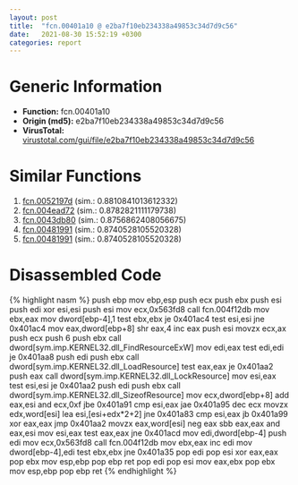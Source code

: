 ```yaml
---
layout: post
title:  "fcn.00401a10 @ e2ba7f10eb234338a49853c34d7d9c56"
date:   2021-08-30 15:52:19 +0300
categories: report
---
```


# Generic Information
- **Function:** fcn.00401a10
- **Origin (md5):** e2ba7f10eb234338a49853c34d7d9c56
- **VirusTotal:** [virustotal.com/gui/file/e2ba7f10eb234338a49853c34d7d9c56][virustotal_ref]



# Similar Functions

1. [fcn.0052197d][similar_1_ref] (sim.: 0.8810841013612332)
2. [fcn.004ead72][similar_2_ref] (sim.: 0.8782821111179738)
3. [fcn.0043db80][similar_3_ref] (sim.: 0.8756862408056675)
4. [fcn.00481991][similar_4_ref] (sim.: 0.8740528105520328)
5. [fcn.00481991][similar_5_ref] (sim.: 0.8740528105520328)


# Disassembled Code

{% highlight nasm %}
push ebp
mov ebp,esp
push ecx
push ebx
push esi
push edi
xor esi,esi
push esi
mov ecx,0x563fd8
call fcn.004f12db
mov ebx,eax
mov dword[ebp-4],1
test ebx,ebx
je 0x401ac4
test esi,esi
jne 0x401ac4
mov eax,dword[ebp+8]
shr eax,4
inc eax
push esi
movzx ecx,ax
push ecx
push 6
push ebx
call dword[sym.imp.KERNEL32.dll_FindResourceExW]
mov edi,eax
test edi,edi
je 0x401aa8
push edi
push ebx
call dword[sym.imp.KERNEL32.dll_LoadResource]
test eax,eax
je 0x401aa2
push eax
call dword[sym.imp.KERNEL32.dll_LockResource]
mov esi,eax
test esi,esi
je 0x401aa2
push edi
push ebx
call dword[sym.imp.KERNEL32.dll_SizeofResource]
mov ecx,dword[ebp+8]
add eax,esi
and ecx,0xf
jbe 0x401a91
cmp esi,eax
jae 0x401a95
dec ecx
movzx edx,word[esi]
lea esi,[esi+edx*2+2]
jne 0x401a83
cmp esi,eax
jb 0x401a99
xor eax,eax
jmp 0x401aa2
movzx eax,word[esi]
neg eax
sbb eax,eax
and eax,esi
mov esi,eax
test eax,eax
jne 0x401acd
mov edi,dword[ebp-4]
push edi
mov ecx,0x563fd8
call fcn.004f12db
mov ebx,eax
inc edi
mov dword[ebp-4],edi
test ebx,ebx
jne 0x401a35
pop edi
pop esi
xor eax,eax
pop ebx
mov esp,ebp
pop ebp
ret 
pop edi
pop esi
mov eax,ebx
pop ebx
mov esp,ebp
pop ebp
ret 
{% endhighlight %}


[similar_1_ref]: /report/fcn.0052197d@9c2b894b84f59672d8be2e984066f76f
[similar_2_ref]: /report/fcn.004ead72@9c2b894b84f59672d8be2e984066f76f
[similar_3_ref]: /report/fcn.0043db80@e2ba7f10eb234338a49853c34d7d9c56
[similar_4_ref]: /report/fcn.00481991@fb9b7d22bc1c143ac66b0575cbdd088d
[similar_5_ref]: /report/fcn.00481991@912f1d013a0d6151bc7a7cef6da1b2a0
[virustotal_ref]: https://www.virustotal.com/gui/file/e2ba7f10eb234338a49853c34d7d9c56